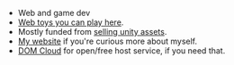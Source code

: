 + Web and game dev
+ [Web toys you can play here](https://willnode.github.io/).
+ Mostly funded from [selling unity assets](https://u3d.as/cco).
+ [My website](https://wellosoft.net/) if you're curious more about myself.
+ [DOM Cloud](https://domcloud.id/en/) for open/free host service, if you need that.

